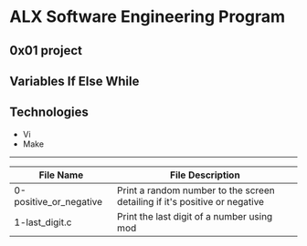 # ALX Software Engineering Program
## 0x01 project

## Variables If Else While

## Technologies
* Vi
* Make

------------------

| File Name | File Description|
|-----------|-----------------|
| 0-positive_or_negative | Print a random number to the screen detailing if it's positive or negative|
| 1-last_digit.c | Print the last digit of a number using mod|

